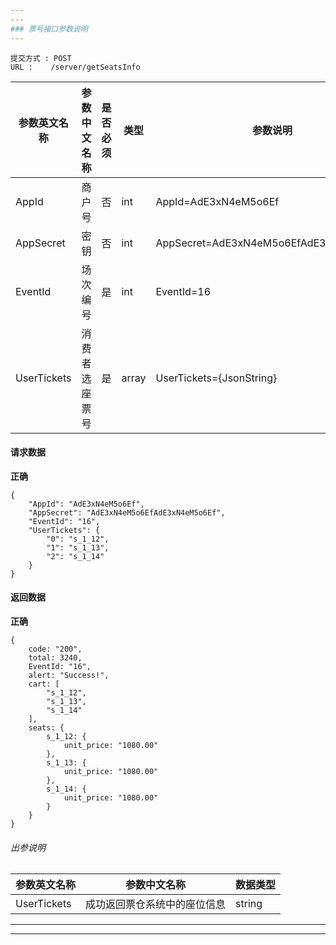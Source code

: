 ```yaml
---
---
### 票号接口参数说明
---
```

```
提交方式 : POST
URL :    /server/getSeatsInfo
```
|  参数英文名称 |  参数中文名称 | 是否必须    | 类型  | 参数说明 |
| ------------------ | ------------------- | ------------------- | ------------------ |----------------|
|AppId  | 商户号 |  否  |  int |AppId=AdE3xN4eM5o6Ef|
|AppSecret  | 密钥 |  否  |  int |AppSecret=AdE3xN4eM5o6EfAdE3xN4eM5o6Ef|
|EventId  | 场次编号 |  是  |  int |EventId=16|
|UserTickets  | 消费者选座票号 |  是  |  array |UserTickets={JsonString}|
#### 请求数据
**正确**

```
{
    "AppId": "AdE3xN4eM5o6Ef",
    "AppSecret": "AdE3xN4eM5o6EfAdE3xN4eM5o6Ef",
    "EventId": "16",
    "UserTickets": {
        "0": "s_1_12",
        "1": "s_1_13",
        "2": "s_1_14"
    }
}
```
#### 返回数据
**正确**

```
{
    code: "200",
    total: 3240,
    EventId: "16",
    alert: "Success!",
    cart: [
        "s_1_12",
        "s_1_13",
        "s_1_14"
    ],
    seats: {
        s_1_12: {
            unit_price: "1080.00"
        },
        s_1_13: {
            unit_price: "1080.00"
        },
        s_1_14: {
            unit_price: "1080.00"
        }
    }
}
```

######  出参说明

|  参数英文名称 |  参数中文名称| 数据类型  |
| ------------  | ------------- | ------------- |
| UserTickets |成功返回票仓系统中的座位信息 | string  |
---
---